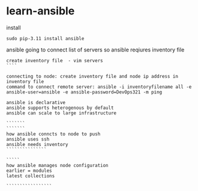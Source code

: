 # learn-ansible

install
``````
sudo pip-3.11 install ansible

`````````

ansible going to connect list of servers so ansible reqiures inventory file

`````
create inventory file  - vim servers
````

connecting to node: create inventory file and node ip address in inventory file
command to connect remote server: ansible -i inventoryfilename all -e ansible-user=ansible -e ansible-password=DevOps321 -m ping

``````
````````````````````
ansible is declarative
ansible supports heterogenous by default
ansible can scale to large infrastructure

```````
```````
how ansible conncts to node to push
ansible uses ssh
ansible needs inventory
```````````````

`````
how ansible manages node configuration
earlier = modules
latest collections

`````````````````
